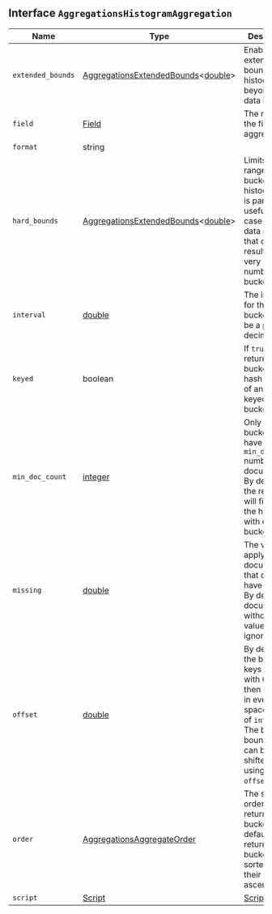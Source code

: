 ## Interface `AggregationsHistogramAggregation`

| Name | Type | Description |
| - | - | - |
| `extended_bounds` | [AggregationsExtendedBounds](./AggregationsExtendedBounds.md)<[double](./double.md)> | Enables extending the bounds of the histogram beyond the data itself. |
| `field` | [Field](./Field.md) | The name of the field to aggregate on. |
| `format` | string | &nbsp; |
| `hard_bounds` | [AggregationsExtendedBounds](./AggregationsExtendedBounds.md)<[double](./double.md)> | Limits the range of buckets in the histogram. It is particularly useful in the case of open data ranges that can result in a very large number of buckets. |
| `interval` | [double](./double.md) | The interval for the buckets. Must be a positive decimal. |
| `keyed` | boolean | If `true`, returns buckets as a hash instead of an array, keyed by the bucket keys. |
| `min_doc_count` | [integer](./integer.md) | Only returns buckets that have `min_doc_count` number of documents. By default, the response will fill gaps in the histogram with empty buckets. |
| `missing` | [double](./double.md) | The value to apply to documents that do not have a value. By default, documents without a value are ignored. |
| `offset` | [double](./double.md) | By default, the bucket keys start with 0 and then continue in even spaced steps of `interval`. The bucket boundaries can be shifted by using the `offset` option. |
| `order` | [AggregationsAggregateOrder](./AggregationsAggregateOrder.md) | The sort order of the returned buckets. By default, the returned buckets are sorted by their key ascending. |
| `script` | [Script](./Script.md) | [ScriptSource](./ScriptSource.md) | &nbsp; |
